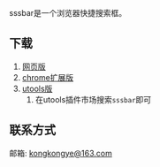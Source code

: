 sssbar是一个浏览器快捷搜索框。

## 下载
1. [网页版](https://bar.ssstab.com)
2. [chrome扩展版](https://chrome.google.com/webstore/detail/sssbar/lbdhkmfihdbjopkhgopfolpompdcpglk)
3. [utools版](https://www.u.tools/)
   1. 在utools插件市场搜索`sssbar`即可

## 联系方式
邮箱: kongkongye@163.com